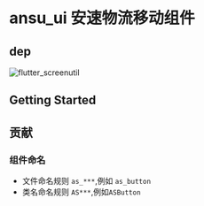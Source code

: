 # ansu_ui 安速物流移动组件

## dep

![flutter_screenutil](https://img.shields.io/badge/flutter__screenutil-%203.2.0-brightgreen)

## Getting Started

## 贡献

### 组件命名

* 文件命名规则 `as_***`,例如 `as_button`
* 类名命名规则 `AS***`,例如`ASButton`
